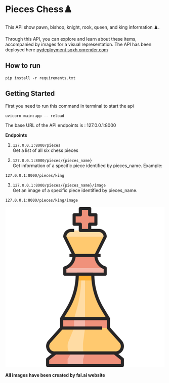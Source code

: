 # Pieces Chess♟️
This API show pawn, bishop, knight, rook, queen, and king information ♟️.

Through this API, you can explore and learn about these items, accompanied by images for a visual representation.
The API has been deployed here [pydeployment sqxh.onrender.com](https://pydeployment-sqxh.onrender.com/)

## How to run
```
pip install -r requirements.txt
```

## Getting Started
First you need to run this command in terminal to start the api
```
uvicorn main:app -- reload
```
The base URL of the API endpoints is : 127.0.0.1:8000

**Endpoints**

1) `127.0.0.1:8000/pieces`   
Get a list of all six chess pieces

2) `127.0.0.1:8000/pieces/{pieces_name}` <br>
Get information of a specific piece identified by pieces_name.
Example:
```
127.0.0.1:8000/pieces/king
```


3) `127.0.0.1:8000/pieces/{pieces_name}/image`<br>
Get an image of a specific piece identified by pieces_name.
```
127.0.0.1:8000/pieces/king/image
```
![king_pic](https://github.com/SinaHosseini/PyDeployment/blob/012e46615443fbe244e558cb77de690caa2b460e/Hello_FastAPI/pics/king.png?raw=True)


**All images have been created by fal.ai website**